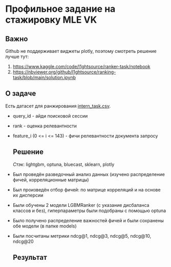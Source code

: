 # Профильное задание на стажировку MLE VK

## Важно

Github не поддерживает виджеты plotly, поэтому смотреть решение лучше тут:

1. https://www.kaggle.com/code/l1ghtsource/ranker-task/notebook
2. https://nbviewer.org/github/l1ghtsource/ranking-task/blob/main/solution.ipynb

## О задаче

Есть датасет для ранжирования [intern_task.csv](https://drive.google.com/file/d/1viFKqtYTtTiP9_EdBXVpCmWbNmxDiXWG/view).

- query_id - айди поисковой сессии
- rank - оценка релевантности
- feature_i (0 <= i <= 143) - фичи релевантности документа запросу

  ## Решение

  *Стэк*: lightgbm, optuna, bluecast, sklearn, plotly

- Был проведён разведочный анализ данных (изучено распределение фичей, корреляционные матрицы)
- Был произведён отбор фичей: по матрице корреляций и на основе их дисперсии
- Были обучены 2 модели LGBMRanker (с указание дисбаланса классов и без), гиперпараметры были подобраны с помощью optuna
- Было получено распределение важностей фичей и были сохранены обе модели (в папке models)
- Были посчитаны метрики ndcg@1, ndcg@3, ndcg@5, ndcg@10, ndcg@20
 
  ## Результат
